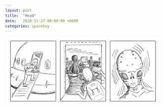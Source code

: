 ```yaml
---
layout: post
title:  "Head"
date:   2020-11-27 00:00:00 +0000
categories: spaceboy
---
```


![Head](spaceboy/13%20-%20head.png)

